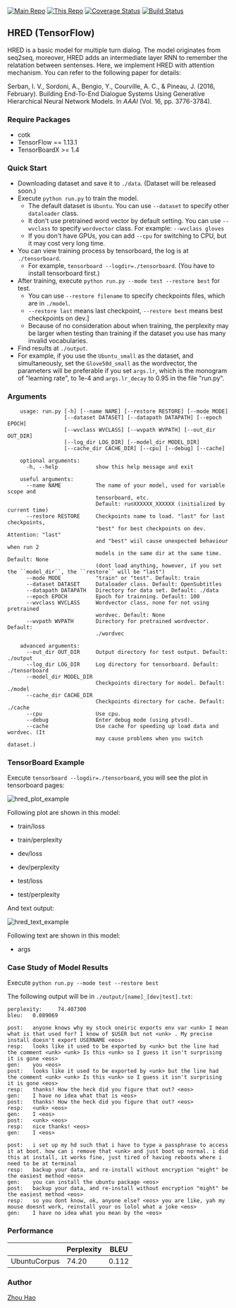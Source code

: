 [![Main Repo](https://img.shields.io/badge/Main_project-cotk-blue.svg?logo=github)](https://github.com/thu-coai/cotk)
[![This Repo](https://img.shields.io/badge/Model_repo-hred--tensorflow-blue.svg?logo=github)](https://github.com/thu-coai/hred-tensorflow)
[![Coverage Status](https://coveralls.io/repos/github/thu-coai/hred-tensorflow/badge.svg?branch=master)](https://coveralls.io/github/thu-coai/hred-tensorflow?branch=master)
[![Build Status](https://travis-ci.com/thu-coai/hred-tensorflow.svg?branch=master)](https://travis-ci.com/thu-coai/hred-tensorflow)

## HRED (TensorFlow)

HRED is a basic model for multiple turn dialog. The model originates from seq2seq, moreover, HRED adds an intermediate layer RNN to remember the relatation between sentenses. Here, we implement HRED with attention mechanism. You can refer to the following paper for details:

Serban, I. V., Sordoni, A., Bengio, Y., Courville, A. C., & Pineau, J. (2016, February). Building End-To-End Dialogue Systems Using Generative Hierarchical Neural Network Models. In *AAAI* (Vol. 16, pp. 3776-3784).


### Require Packages

* cotk
* TensorFlow == 1.13.1
* TensorBoardX >= 1.4

### Quick Start

* Downloading dataset and save it to ``./data``. (Dataset will be released soon.)
* Execute ``python run.py`` to train the model.
  * The default dataset is ``Ubuntu``. You can use ``--dataset`` to specify other ``dataloader`` class.
  * It don't use pretrained word vector by default setting. You can use ``--wvclass`` to specify ``wordvector`` class. For example: ``--wvclass gloves``
  * If you don't have GPUs, you can add `--cpu` for switching to CPU, but it may cost very long time.
* You can view training process by tensorboard, the log is at `./tensorboard`.
  * For example, ``tensorboard --logdir=./tensorboard``. (You have to install tensorboard first.)
* After training, execute  ``python run.py --mode test --restore best`` for test.
  * You can use ``--restore filename`` to specify checkpoints files, which are in ``./model``.
  * ``--restore last`` means last checkpoint, ``--restore best`` means best checkpoints on dev.]
  * Because of no consideration about <unk> when training, the perplexity may be larger when testing than training if the dataset you use has many invalid vocabularies.
* Find results at ``./output``.
* For example, if you use the ``Ubuntu_small`` as the dataset, and simultaneously, set the ``Glove50d_small`` as the wordvector, the parameters will be preferable if you set ``args.lr``, which is the monogram of "learning rate", to 1e-4 and ``args.lr_decay`` to 0.95 in the file "run.py".
### Arguments

```none
    usage: run.py [-h] [--name NAME] [--restore RESTORE] [--mode MODE]
                  [--dataset DATASET] [--datapath DATAPATH] [--epoch EPOCH]
                  [--wvclass WVCLASS] [--wvpath WVPATH] [--out_dir OUT_DIR]
                  [--log_dir LOG_DIR] [--model_dir MODEL_DIR]
                  [--cache_dir CACHE_DIR] [--cpu] [--debug] [--cache]
    
    optional arguments:
      -h, --help            show this help message and exit
      
    useful arguments:
      --name NAME           The name of your model, used for variable scope and 
                            tensorboard, etc.
                            Default: runXXXXXX_XXXXXX (initialized by current time)
      --restore RESTORE     Checkpoints name to load. "last" for last checkpoints,
                            "best" for best checkpoints on dev. Attention: "last"
                            and "best" wiil cause unexpected behaviour when run 2
                            models in the same dir at the same time. Default: None
                            (dont load anything, however, if you set the ``model_dir``, the ``restore`` will be "last")
      --mode MODE           "train" or "test". Default: train
      --dataset DATASET     Dataloader class. Default: OpenSubtitles
      --datapath DATAPATH   Directory for data set. Default: ./data
      --epoch EPOCH         Epoch for trainning. Default: 100
      --wvclass WVCLASS     Wordvector class, none for not using pretrained
                            wordvec. Default: None
      --wvpath WVPATH       Directory for pretrained wordvector. Default:
                            ./wordvec
    
    advanced arguments:
      --out_dir OUT_DIR     Output directory for test output. Default: ./output
      --log_dir LOG_DIR     Log directory for tensorboard. Default: ./tensorboard
      --model_dir MODEL_DIR
                            Checkpoints directory for model. Default: ./model
      --cache_dir CACHE_DIR
                            Checkpoints directory for cache. Default: ./cache
      --cpu                 Use cpu.
      --debug               Enter debug mode (using ptvsd).
      --cache               Use cache for speeding up load data and wordvec. (It
                       	    may cause problems when you switch dataset.)
```

### TensorBoard Example

Execute ``tensorboard --logdir=./tensorboard``, you will see the plot in tensorboard pages:

![hred_plot_example](./images/hred-plot-example.png)

Following plot are shown in this model:

* train/loss

* train/perplexity

* dev/loss
* dev/perplexity
* test/loss
* test/perplexity

And text output:

![hred_text_example](./images/hred-text-example.png)

Following text are shown in this model:

* args

### Case Study of Model Results

Execute ``python run.py --mode test --restore best``

The following output will be in `./output/[name]_[dev|test].txt`:

```none
perplexity:     74.407300
bleu:   0.089069

post:   anyone knows why my stock oneiric exports env var <unk> I mean what is that used for? I know of $USER but not <unk> . My precise install doesn't export USERNAME <eos>
resp:   looks like it used to be exported by <unk> but the line had the comment <unk> <unk> Is this <unk> so I guess it isn't surprising it is gone <eos>
gen:    you <eos>
post:   looks like it used to be exported by <unk> but the line had the comment <unk> <unk> Is this <unk> so I guess it isn't surprising it is gone <eos>
resp:   thanks! How the heck did you figure that out? <eos>
gen:    I have no idea what that is <eos>
post:   thanks! How the heck did you figure that out? <eos>
resp:   <unk> <eos>
gen:    I <eos>
post:   <unk> <eos>
resp:   nice thanks! <eos>
gen:    I <eos>

post:   i set up my hd such that i have to type a passphrase to access it at boot. how can i remove that <unk> and just boot up normal. i did this at install, it works fine, just tired of having reboots where i need to be at terminal
resp:   backup your data, and re-install without encryption "might" be the easiest method <eos>
gen:    you can install the ubuntu package <eos>
post:   backup your data, and re-install without encryption "might" be the easiest method <eos>
resp:   so you dont know, ok, anyone else? <eos> you are like, yah my mouse doesnt work, reinstall your os lolol what a joke <eos>
gen:    I have no idea what you mean by the <eos>
```


### Performance

|              | Perplexity | BLEU  |
| ------------ | ---------- | ----- |
| UbuntuCorpus | 74.20      | 0.112 |

### Author

[Zhou Hao](https://github.com/tuxchow)
